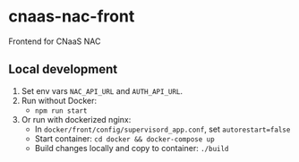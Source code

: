 # cnaas-nac-front

Frontend for CNaaS NAC

## Local development

1. Set env vars `NAC_API_URL` and `AUTH_API_URL`.
3. Run without Docker:
    - `npm run start`
2. Or run with dockerized nginx:
    - In `docker/front/config/supervisord_app.conf`, set `autorestart=false`
    - Start container: `cd docker && docker-compose up`
    - Build changes locally and copy to container: `./build`
